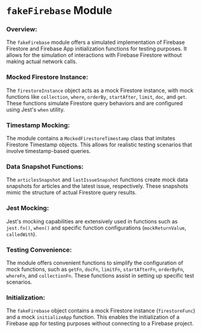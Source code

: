 # `fakeFirebase` Module

### Overview:

The `fakeFirebase` module offers a simulated implementation of Firebase Firestore and Firebase App initialization functions for testing purposes. It allows for the simulation of interactions with Firebase Firestore without making actual network calls.

### Mocked Firestore Instance:

The `firestoreInstance` object acts as a mock Firestore instance, with mock functions like `collection`, `where`, `orderBy`, `startAfter`, `limit`, `doc`, and `get`. These functions simulate Firestore query behaviors and are configured using Jest's `when` utility.

### Timestamp Mocking:

The module contains a `MockedFirestoreTimestamp` class that imitates Firestore Timestamp objects. This allows for realistic testing scenarios that involve timestamp-based queries.

### Data Snapshot Functions:

The `articlesSnapshot` and `lastIssueSnapshot` functions create mock data snapshots for articles and the latest issue, respectively. These snapshots mimic the structure of actual Firestore query results.

### Jest Mocking:

Jest's mocking capabilities are extensively used in functions such as `jest.fn()`, `when()` and specific function configurations (`mockReturnValue`, `calledWith`).

### Testing Convenience:

The module offers convenient functions to simplify the configuration of mock functions, such as `getFn`, `docFn`, `limitFn`, `startAfterFn`, `orderByFn`, `whereFn`, and `collectionFn`. These functions assist in setting up specific test scenarios.

### Initialization:

The `fakeFirebase` object contains a mock Firestore instance (`firestoreFunc`) and a mock `initializeApp` function. This enables the initialization of a Firebase app for testing purposes without connecting to a Firebase project.